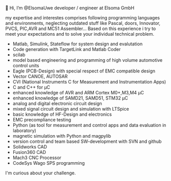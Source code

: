 👋 Hi, I’m @ElsomaUwe
developer / engineer at Elsoma GmbH

my expertise and interestes comprises following programming languages and environments,
neglecting outdated stuff like Pascal, doors, Innovator, PVCS, PIC,AVR and MC51 Assembler...
Based on this experience i try to meet your expectations and to solve your individual
technical problem.
- Matlab, Simulink, Stateflow for system design and evalutation
- Code generation with TargetLink and Matlab Coder
- scilab
- model based engineering and programming of high volume automotive control units
- Eagle (PCB-Design) with special respect of EMC compatible design
- Vector CANOE, AUTOSAR
- CVI (National Instruments C for Measurement and Instrumentation Apps)
- C and C++ for µC
- enhanced knowledge of AVR and ARM Cortex M0+,M3,M4 µC
- enhanced knowledge of SAMD21, SAMD51, STM32 µC
- analog and digital electronic circuit design
- mixed signal circuit design and simulation with LTSpice
- basic knowledge of HF-Design and electronics
- EMC precompliance testing
- Python (as tool for measurement and control apps and data evaluation in laboratory)
- magnetic simulation with Python and magpylib
- version control and team based SW-development with SVN and github
- Solidworks CAD
- Fusion360 CAD
- Mach3 CNC Processor
- CodeSys Wago SPS programming

I'm curious about your challenge.
<!---
ElsomaUwe/ElsomaUwe is a ✨ special ✨ repository because its `README.md` (this file) appears on your GitHub profile.
You can click the Preview link to take a look at your changes.
--->
